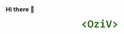 ### Hi there 👋

<div id="header" align="center">
  <img src="https://raw.githubusercontent.com/OziV/OziV/main/user-name.png?token=GHSAT0AAAAAAB5QIXPQQF3RVDEYJUG274VYY6QHXWQ" width="100"/>
</div>

<!--
**OziV/OziV** is a ✨ _special_ ✨ repository because its `README.md` (this file) appears on your GitHub profile.

Here are some ideas to get you started:

- 🔭 I’m currently working on ...
- 🌱 I’m currently learning ...
- 👯 I’m looking to collaborate on ...
- 🤔 I’m looking for help with ...
- 💬 Ask me about ...
- 📫 How to reach me: ...
- 😄 Pronouns: ...
- ⚡ Fun fact: ...
-->

